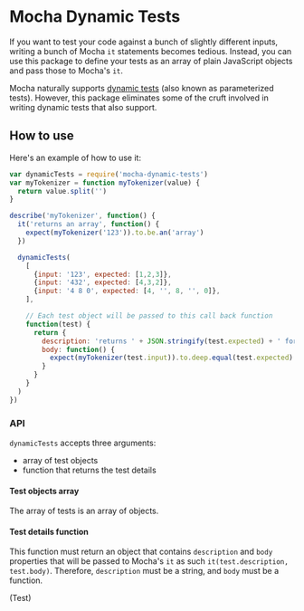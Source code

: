 # Mocha Dynamic Tests

If you want to test your code against a bunch of slightly different inputs,
writing a bunch of Mocha `it` statements becomes tedious.
Instead, you can use this package to define your tests as an array of
plain JavaScript objects and pass those to Mocha's `it`.

Mocha naturally supports [dynamic tests](https://mochajs.org/#dynamically-generating-tests)
(also known as parameterized tests). However, this package eliminates some of the cruft
involved in writing dynamic tests that also support.

## How to use

Here's an example of how to use it:

```js
var dynamicTests = require('mocha-dynamic-tests')
var myTokenizer = function myTokenizer(value) {
  return value.split('')
}

describe('myTokenizer', function() {
  it('returns an array', function() {
    expect(myTokenizer('123')).to.be.an('array')
  })

  dynamicTests(
    [
      {input: '123', expected: [1,2,3]},
      {input: '432', expected: [4,3,2]},
      {input: '4 8 0', expected: [4, '', 8, '', 0]},
    ],

    // Each test object will be passed to this call back function
    function(test) {
      return {
        description: 'returns ' + JSON.stringify(test.expected) + ' for input ' + test.input
        body: function() {
          expect(myTokenizer(test.input)).to.deep.equal(test.expected)
        }
      }
    }
  )
})
```

### API

`dynamicTests` accepts three arguments:

- array of test objects
- function that returns the test details

#### Test objects array

The array of tests is an array of objects.

#### Test details function

This function must return an object that contains `description` and `body` properties that
will be passed to Mocha's `it` as such `it(test.description, test.body)`.
Therefore, `description` must be a string, and `body` must be a function.

(Test)

